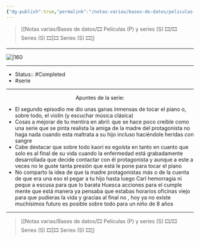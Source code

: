 ```yaml
---
{"dg-publish":true,"permalink":"/notas-varias/bases-de-datos/peliculas-p-y-series-s/s-your-lie-in-april/"}
---
```



> [[Notas varias/Bases de datos/🎞️ Películas (P) y series (S) 🎞️/🎞️ Series (S) 🎞️\|🎞️ Series (S) 🎞️]]

---

![|160](https://m.media-amazon.com/images/M/MV5BYThlNWY5ZDgtYTIxNC00ZjdiLWJmNGUtMDFjMDlmZTAzOWFiXkEyXkFqcGdeQXVyNTM4NzAzNjc@._V1_SX300.jpg)

---

- Status:: #Completed  
- #serie

---

<center>Apuntes de la serie:</center>

- El segundo episodio me dio unas ganas inmensas de tocar el piano o, sobre todo, el violín (y escuchar música clásica)
- Cosas a mejorar de tu mentira en abril: que se hace poco creíble como una serie que se pinta realista la amiga de la madre del protagonista no haga nada cuando esta maltrata a su hijo incluso haciéndole heridas con sangre
- Cabe destacar que sobre todo kaori es egoísta en tanto en cuanto que solo es al final de su vida cuando la enfermedad está grabadamente desarrollada que decide contactar con él protagonista y aunque a este a veces no le guste tanta presión que está le pone para tocar el piano
- No comparto la idea de que la madre protagonistas más o de la cuenta de que era una eso el pegar a tu hijo hasta luego Carl hemorragia ni peque a escusa para que lo barata Huesca acciones para el cumple mente que está manera ya pensaba que estabas horarios oficinas viejo para que pudieras la vida y gracias al final no , hoy ya no existe muchísimos futuro es posible sobre todo para un niño de 8 años


---

> [[Notas varias/Bases de datos/🎞️ Películas (P) y series (S) 🎞️/🎞️ Series (S) 🎞️\|🎞️ Series (S) 🎞️]]